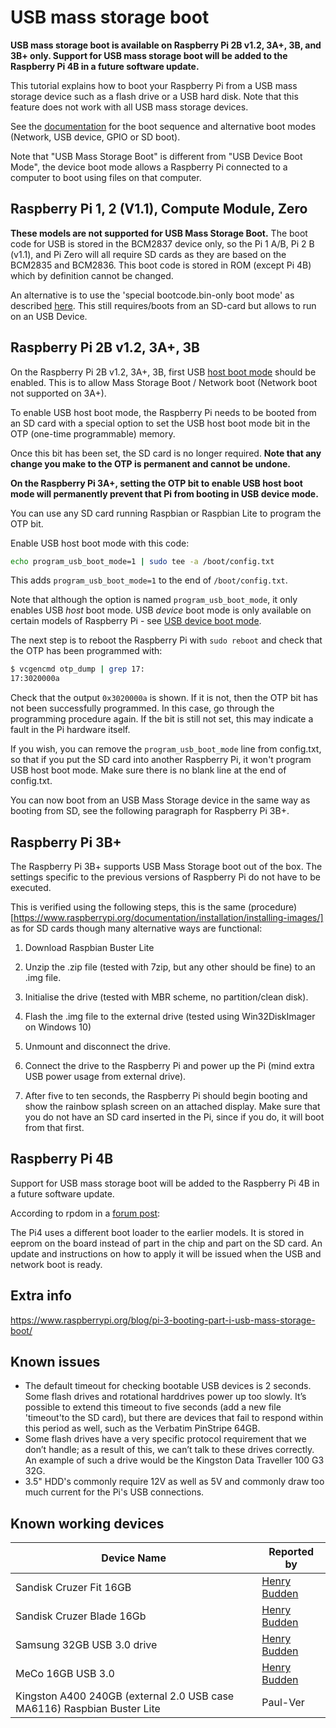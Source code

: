 # USB mass storage boot

**USB mass storage boot is available on Raspberry Pi 2B v1.2, 3A+, 3B, and 3B+ only. Support for USB mass storage boot will be added to the Raspberry Pi 4B in a future software update.**

This tutorial explains how to boot your Raspberry Pi from a USB mass storage device such as a flash drive or a USB hard disk. Note that this feature does not work with all USB mass storage devices.

See the [documentation](https://www.raspberrypi.org/documentation/hardware/raspberrypi/bootmodes/) for the boot sequence and alternative boot modes (Network, USB device, GPIO or SD boot).

Note that "USB Mass Storage Boot" is different from "USB Device Boot Mode", the device boot mode allows a Raspberry Pi connected to a computer to boot using files on that computer.

## Raspberry Pi 1, 2 (V1.1), Compute Module, Zero

**These models are not supported for USB Mass Storage Boot.**
The boot code for USB is stored in the BCM2837 device only, so the Pi 1 A/B, Pi 2 B (v1.1), and Pi Zero will all require SD cards as they are based on the BCM2835 and BCM2836. This boot code is stored in ROM (except Pi 4B) which by definition cannot be changed.

An alternative is to use the 'special bootcode.bin-only boot mode' as described [here](https://www.raspberrypi.org/documentation/hardware/raspberrypi/bootmodes/). This still requires/boots from an SD-card but allows to run on an USB Device.

## Raspberry Pi 2B v1.2, 3A+, 3B

On the Raspberry Pi 2B v1.2, 3A+, 3B, first USB [host boot mode](https://www.raspberrypi.org/documentation/hardware/raspberrypi/bootmodes/host.md) should be enabled. This is to allow Mass Storage Boot / Network boot (Network boot not supported on 3A+).

To enable USB host boot mode, the Raspberry Pi needs to be booted from an SD card with a special option to set the USB host boot mode bit in the OTP (one-time programmable) memory. 

Once this bit has been set, the SD card is no longer required. **Note that any change you make to the OTP is permanent and cannot be undone.**

**On the Raspberry Pi 3A+, setting the OTP bit to enable USB host boot mode will permanently prevent that Pi from booting in USB device mode.**

You can use any SD card running Raspbian or Raspbian Lite to program the OTP bit.

Enable USB host boot mode with this code:

```bash
echo program_usb_boot_mode=1 | sudo tee -a /boot/config.txt
```

This adds `program_usb_boot_mode=1` to the end of `/boot/config.txt`.

Note that although the option is named `program_usb_boot_mode`, it only enables USB *host* boot mode. USB *device* boot mode is only available on certain models of Raspberry Pi - see [USB device boot mode](device.md).

The next step is to reboot the Raspberry Pi with `sudo reboot` and check that the OTP has been programmed with:

```bash
$ vcgencmd otp_dump | grep 17:
17:3020000a
```

Check that the output `0x3020000a` is shown. If it is not, then the OTP bit has not been successfully programmed. In this case, go through the programming procedure again. If the bit is still not set, this may indicate a fault in the Pi hardware itself.

If you wish, you can remove the `program_usb_boot_mode` line from config.txt, so that if you put the SD card into another Raspberry Pi, it won't program USB host boot mode. Make sure there is no blank line at the end of config.txt.

You can now boot from an USB Mass Storage device in the same way as booting from SD, see the following paragraph for Raspberry Pi 3B+.

## Raspberry Pi 3B+

The Raspberry Pi 3B+ supports USB Mass Storage boot out of the box. The settings specific to the previous versions of Raspberry Pi do not have to be executed.

This is verified using the following steps, this is the same (procedure)[https://www.raspberrypi.org/documentation/installation/installing-images/] as for SD cards though many alternative ways are functional:

1. Download Raspbian Buster Lite

2. Unzip the .zip file (tested with 7zip, but any other should be fine) to an .img file.

3. Initialise the drive (tested with MBR scheme, no partition/clean disk).

4. Flash the .img file to the external drive (tested using Win32DiskImager on Windows 10)

5. Unmount and disconnect the drive.

6. Connect the drive to the Raspberry Pi and power up the Pi (mind extra USB power usage from external drive).

7. After five to ten seconds, the Raspberry Pi should begin booting and show the rainbow splash screen on an attached display. Make sure that you do not have an SD card inserted in the Pi, since if you do, it will boot from that first.

## Raspberry Pi 4B

Support for USB mass storage boot will be added to the Raspberry Pi 4B in a future software update.

According to rpdom in a [forum post](https://www.raspberrypi.org/forums/viewtopic.php?t=243995#p1488036):

The Pi4 uses a different boot loader to the earlier models. It is stored in eeprom on the board instead of part in the chip and part on the SD card. An update and instructions on how to apply it will be issued when the USB and network boot is ready.

## Extra info

https://www.raspberrypi.org/blog/pi-3-booting-part-i-usb-mass-storage-boot/

## Known issues

- The default timeout for checking bootable USB devices is 2 seconds. Some flash drives and rotational harddrives power up too slowly. It’s possible to extend this timeout to five seconds (add a new file 'timeout'to the SD card), but there are devices that fail to respond within this period as well, such as the Verbatim PinStripe 64GB. 
- Some flash drives have a very specific protocol requirement that we don’t handle; as a result of this, we can’t talk to these drives correctly. An example of such a drive would be the Kingston Data Traveller 100 G3 32G.
- 3.5" HDD's commonly require 12V as well as 5V and commonly draw too much current for the Pi's USB connections.

## Known working devices

| Device Name                                       | Reported by |
|---|---|
| Sandisk Cruzer Fit 16GB                           | [Henry Budden](http://www.raspberrypitutorials.yolasite.com/) |
| Sandisk Cruzer Blade 16Gb                         | [Henry Budden](http://www.raspberrypitutorials.yolasite.com/) |
| Samsung 32GB USB 3.0 drive                        | [Henry Budden](http://www.raspberrypitutorials.yolasite.com/) |
| MeCo 16GB USB 3.0                                 | [Henry Budden](http://www.raspberrypitutorials.yolasite.com/) |
| Kingston A400 240GB (external 2.0 USB case MA6116) Raspbian Buster Lite | Paul-Ver | 
